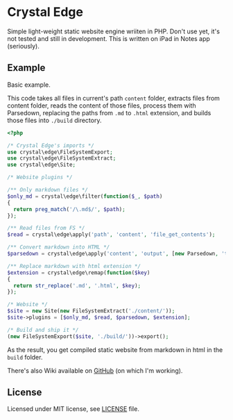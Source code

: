 # Crystal Edge

Simple light-weight static website engine wriiten in PHP. Don't use yet, it's 
not tested and still in development. This is written on iPad in Notes app (seriously).

## Example

Basic example.

This code takes all files in current's path `content` folder, extracts files 
from content folder, reads the content of those files, process them with Parsedown, 
replacing the paths from `.md` to `.html` extension, and builds those files into 
`./build` directory.

```php
<?php

/* Crystal Edge's imports */
use crystal\edge\FileSystemExport;
use crystal\edge\FileSystemExtract;
use crystal\edge\Site;

/* Website plugins */

/** Only markdown files */
$only_md = crystal\edge\filter(function($_, $path)
{
  return preg_match('/\.md$/', $path);
});

/** Read files from FS */
$read = crystal\edge\apply('path', 'content', 'file_get_contents');

/** Convert markdown into HTML */
$parsedown = crystal\edge\apply('content', 'output', [new Parsedown, 'text']);

/** Replace markdown with html extension */
$extension = crystal\edge\remap(function($key)
{
  return str_replace('.md', '.html', $key);
});

/* Website */
$site = new Site(new FileSystemExtract('./content/'));
$site->plugins = [$only_md, $read, $parsedown, $extension];

/* Build and ship it */
(new FileSystemExport($site, './build/'))->export();
```

As the result, you get compiled static website from markdown in html in 
the `build` folder.

There's also Wiki available on [GitHub](https://github.com/mchorse/crystal-edge.php/wiki) 
(on which I'm working).

## License

Licensed under MIT license, see [LICENSE](./LICENSE) file.
